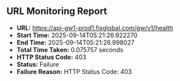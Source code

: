 ## URL Monitoring Report

- **URL:** https://api-gw1-prod1.fisglobal.com/gw/v1/health
- **Start Time:** 2025-09-14T05:21:26.922270
- **End Time:** 2025-09-14T05:21:26.998027
- **Total Time Taken:** 0.075757 seconds
- **HTTP Status Code:** 403
- **Status:** Failure
- **Failure Reason:** HTTP Status Code: 403

